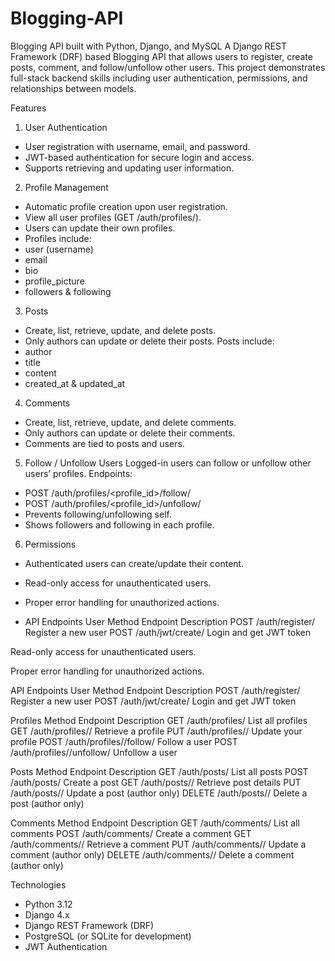 # Blogging-API
Blogging API built with Python, Django, and MySQL
A Django REST Framework (DRF) based Blogging API that allows users to register, create posts, comment, and follow/unfollow other users. This project demonstrates full-stack backend skills including user authentication, permissions, and relationships between models.

Features
1. User Authentication
- User registration with username, email, and password.
- JWT-based authentication for secure login and access.
- Supports retrieving and updating user information.

2. Profile Management
- Automatic profile creation upon user registration.
- View all user profiles (GET /auth/profiles/).
- Users can update their own profiles.
- Profiles include:
- user (username)
- email
- bio
- profile_picture
- followers & following
  
3. Posts
- Create, list, retrieve, update, and delete posts.
- Only authors can update or delete their posts.
  Posts include:
- author
- title
- content
- created_at & updated_at

4. Comments
- Create, list, retrieve, update, and delete comments.
- Only authors can update or delete their comments.
- Comments are tied to posts and users.

5. Follow / Unfollow Users
Logged-in users can follow or unfollow other users’ profiles.
Endpoints:
- POST /auth/profiles/<profile_id>/follow/
- POST /auth/profiles/<profile_id>/unfollow/
- Prevents following/unfollowing self.
- Shows followers and following in each profile.

6. Permissions
- Authenticated users can create/update their content.
- Read-only access for unauthenticated users.
- Proper error handling for unauthorized actions.

- API Endpoints
User
Method	Endpoint	Description
POST	/auth/register/	Register a new user
POST	/auth/jwt/create/	Login and get JWT token

Read-only access for unauthenticated users.

Proper error handling for unauthorized actions.

API Endpoints
User
Method	Endpoint	Description
POST	/auth/register/	Register a new user
POST	/auth/jwt/create/	Login and get JWT token

Profiles
Method	Endpoint	Description
GET	/auth/profiles/	List all profiles
GET	/auth/profiles/<id>/	Retrieve a profile
PUT	/auth/profiles/<id>/	Update your profile
POST	/auth/profiles/<id>/follow/	Follow a user
POST	/auth/profiles/<id>/unfollow/	Unfollow a user

Posts
Method	Endpoint	Description
GET	/auth/posts/	List all posts
POST	/auth/posts/	Create a post
GET	/auth/posts/<id>/	Retrieve post details
PUT	/auth/posts/<id>/	Update a post (author only)
DELETE	/auth/posts/<id>/	Delete a post (author only)

Comments
Method	Endpoint	Description
GET	/auth/comments/	List all comments
POST	/auth/comments/	Create a comment
GET	/auth/comments/<id>/	Retrieve a comment
PUT	/auth/comments/<id>/	Update a comment (author only)
DELETE	/auth/comments/<id>/	Delete a comment (author only)

Technologies
- Python 3.12
- Django 4.x
- Django REST Framework (DRF)
- PostgreSQL (or SQLite for development)
- JWT Authentication
